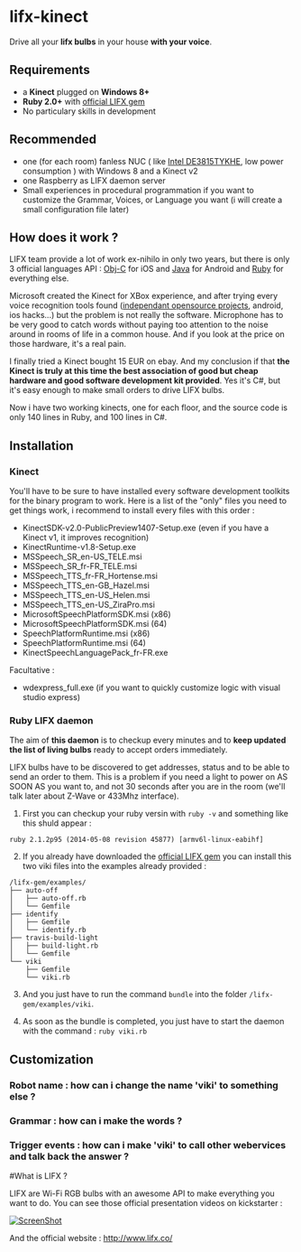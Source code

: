 # lifx-kinect
Drive all your **lifx bulbs** in your house **with your voice**.

## Requirements
* a **Kinect** plugged on **Windows 8+**
* **Ruby 2.0+** with [official LIFX gem](https://github.com/LIFX/lifx-gem)
* No particulary skills in development

## Recommended
* one (for each room) fanless NUC ( like [Intel DE3815TYKHE](http://www.intel.com/content/www/us/en/nuc/nuc-kit-de3815tykhe.html), low power consumption ) with Windows 8 and a Kinect v2
* one Raspberry as LIFX daemon server
* Small experiences in procedural programmation if you want to customize the Grammar, Voices, or Language you want (i will create a small configuration file later)

## How does it work ?

LIFX team provide a lot of work ex-nihilo in only two years, but there is only 3 official languages API : [Obj-C](https://github.com/LIFX/LIFXKit) for iOS and [Java](https://github.com/LIFX/lifx-sdk-android) for Android and [Ruby](https://github.com/LIFX/lifx-gem) for everything else.

Microsoft created the Kinect for XBox experience, and after trying every voice recognition tools found ([independant opensource projects](http://en.wikipedia.org/wiki/List_of_speech_recognition_software), android, ios hacks...) but the problem is not really the software. Microphone has to be very good to catch words without paying too attention to the noise around in rooms of life in a common house. And if you look at the price on those hardware, it's a real pain.

I finally tried a Kinect bought 15 EUR on ebay.
And my conclusion if that **the Kinect is truly at this time the best association of good but cheap hardware and good software development kit provided**.
Yes it's C#, but it's easy enough to make small orders to drive LIFX bulbs.

Now i have two working kinects, one for each floor, and the source code is only 140 lines in Ruby, and 100 lines in C#.

## Installation

### Kinect

You'll have to be sure to have installed every software development toolkits for the binary program to work. Here is a list of the "only" files you need to get things work, i recommend to install every files with this order :

* KinectSDK-v2.0-PublicPreview1407-Setup.exe (even if you have a Kinect v1, it improves recognition)
* KinectRuntime-v1.8-Setup.exe
* MSSpeech_SR_en-US_TELE.msi
* MSSpeech_SR_fr-FR_TELE.msi
* MSSpeech_TTS_fr-FR_Hortense.msi
* MSSpeech_TTS_en-GB_Hazel.msi
* MSSpeech_TTS_en-US_Helen.msi
* MSSpeech_TTS_en-US_ZiraPro.msi
* MicrosoftSpeechPlatformSDK.msi (x86)
* MicrosoftSpeechPlatformSDK.msi (64)
* SpeechPlatformRuntime.msi (x86)
* SpeechPlatformRuntime.msi (64)
* KinectSpeechLanguagePack_fr-FR.exe

Facultative :
* wdexpress_full.exe (if you want to quickly customize logic with visual studio express)

### Ruby LIFX daemon

The aim of **this daemon** is to checkup every minutes and to **keep updated the list of living bulbs** ready to accept orders immediately.

LIFX bulbs have to be discovered to get addresses, status and to be able to send an order to them. This is a problem if you need a light to power on AS SOON AS you want to, and not 30 seconds after you are in the room (we'll talk later about Z-Wave or 433Mhz interface).

1) First you can checkup your ruby versin with `ruby -v` and something like this shuld appear :
```
ruby 2.1.2p95 (2014-05-08 revision 45877) [armv6l-linux-eabihf]
```

2) If you already have downloaded the [official LIFX gem](https://github.com/LIFX/lifx-gem) you can install this two viki files into the examples already provided : 

```
/lifx-gem/examples/
├── auto-off
│   ├── auto-off.rb
│   └── Gemfile
├── identify
│   ├── Gemfile
│   └── identify.rb
├── travis-build-light
│   ├── build-light.rb
│   └── Gemfile
└── viki
    ├── Gemfile
    └── viki.rb
```

3) And you just have to run the command `bundle` into the folder `/lifx-gem/examples/viki`.

4) As soon as the bundle is completed, you just have to start the daemon with the command : `ruby viki.rb`

## Customization

### Robot name : how can i change the name 'viki' to something else ?

### Grammar : how can i make the words  ?

### Trigger events : how can i make 'viki' to call other webervices and talk back the answer ?

#What is LIFX ?

LIFX are Wi-Fi RGB bulbs with an awesome API to make everything you want to do.
You can see those official presentation videos on kickstarter :

[![ScreenShot](http://img.youtube.com/vi/cRaPQDzkJcQ/0.jpg)](http://youtu.be/cRaPQDzkJcQ)

And the official website : http://www.lifx.co/
